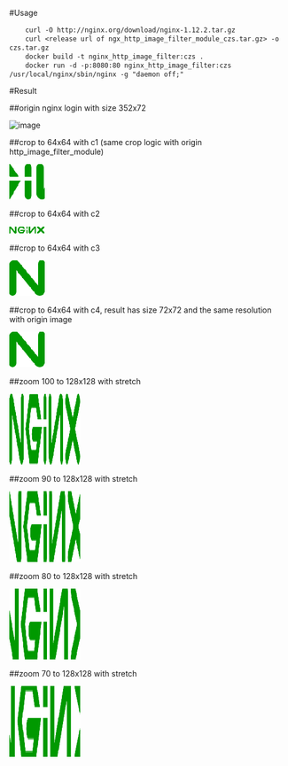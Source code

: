 #Usage

        curl -O http://nginx.org/download/nginx-1.12.2.tar.gz
        curl <release url of ngx_http_image_filter_module_czs.tar.gz> -o czs.tar.gz
        docker build -t nginx_http_image_filter:czs .
        docker run -d -p:8080:80 nginx_http_image_filter:czs /usr/local/nginx/sbin/nginx -g "daemon off;"

#Result

##origin nginx login with size 352x72

![image](http://nginx.org/nginx.png)

##crop to 64x64 with c1 (same crop logic with origin http_image_filter_module)

![image](https://github.com/ZisZ/ngx_http_image_filter_module_czs/blob/master/docker/pic/nginx_64x64-c1.png)

##crop to 64x64 with c2

![image](https://github.com/ZisZ/ngx_http_image_filter_module_czs/blob/master/docker/pic/nginx_64x64-c2.png)

##crop to 64x64 with c3

![image](https://github.com/ZisZ/ngx_http_image_filter_module_czs/blob/master/docker/pic/nginx_64x64-c3.png)

##crop to 64x64 with c4, result has size 72x72 and the same resolution with origin image

![image](https://github.com/ZisZ/ngx_http_image_filter_module_czs/blob/master/docker/pic/nginx_64x64-c3.png)

##zoom 100 to 128x128 with stretch

![image](https://github.com/ZisZ/ngx_http_image_filter_module_czs/blob/master/docker/pic/nginx_128x128-z100.png)

##zoom 90 to 128x128 with stretch

![image](https://github.com/ZisZ/ngx_http_image_filter_module_czs/blob/master/docker/pic/nginx_128x128-z90.png)

##zoom 80 to 128x128 with stretch

![image](https://github.com/ZisZ/ngx_http_image_filter_module_czs/blob/master/docker/pic/nginx_128x128-z80.png)

##zoom 70 to 128x128 with stretch

![image](https://github.com/ZisZ/ngx_http_image_filter_module_czs/blob/master/docker/pic/nginx_128x128-z70.png)
